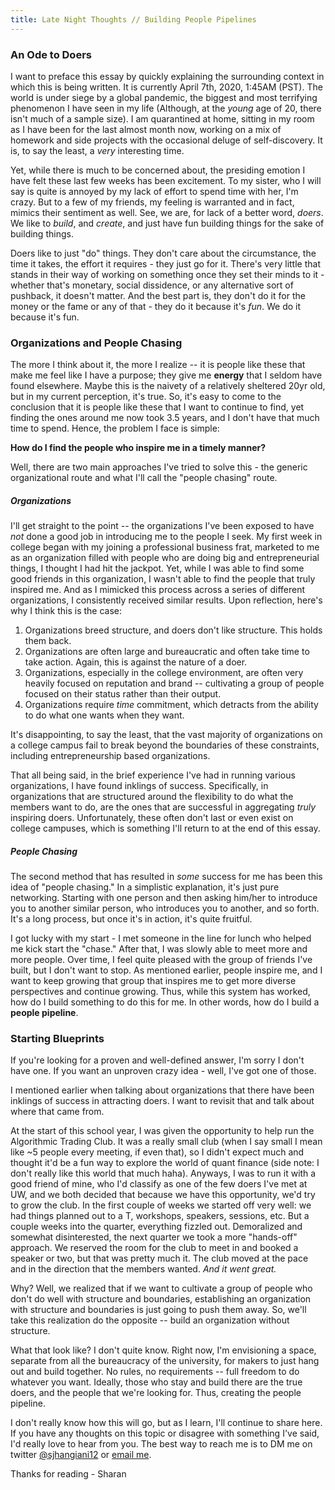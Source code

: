 ```yaml
---
title: Late Night Thoughts // Building People Pipelines
---
```


### An Ode to Doers

I want to preface this essay by quickly explaining the surrounding context in which this is being written. It is currently April 7th, 2020, 1:45AM (PST). The world is under siege by a global pandemic, the biggest and most terrifying phenomenon I have seen in my life (Although, at the _young_ age of 20, there isn't much of a sample size). I am quarantined at home, sitting in my room as I have been for the last almost month now, working on a mix of homework and side projects with the occasional deluge of self-discovery. It is, to say the least, a _very_ interesting time. 

Yet, while there is much to be concerned about, the presiding emotion I have felt these last few weeks has been excitement. To my sister, who I will say is quite is annoyed by my lack of effort to spend time with her, I'm crazy. But to a few of my friends, my feeling is warranted and in fact, mimics their sentiment as well. See, we are, for lack of a better word, _doers_. We like to _build_, and _create_, and just have fun building things for the sake of building things. 

Doers like to just "do" things. They don't care about the circumstance, the time it takes, the effort it requires - they just go for it. There's very little that stands in their way of working on something once they set their minds to it - whether that's monetary, social dissidence, or any alternative sort of pushback, it doesn't matter. And the best part is, they don't do it for the money or the fame or any of that - they do it because it's _fun_. We do it because it's fun. 

### Organizations and People Chasing

The more I think about it, the more I realize -- it is people like these that make me feel like I have a purpose; they give me __energy__ that I seldom have found elsewhere. Maybe this is the naivety of a relatively sheltered 20yr old, but in my current perception, it's true. So, it's easy to come to the conclusion that it is people like these that I want to continue to find, yet finding the ones around me now took 3.5 years, and I don't have that much time to spend. Hence, the problem I face is simple: 

__How do I find the people who inspire me in a timely manner?__


Well, there are two main approaches I've tried to solve this - the generic organizational route and what I'll call the "people chasing" route. 

##### Organizations

I'll get straight to the point -- the organizations I've been exposed to have _not_ done a good job in introducing me to the people I seek. My first week in college began with my joining a professional business frat, marketed to me as an organization filled with people who are doing big and entrepreneurial things, I thought I had hit the jackpot. Yet, while I was able to find some good friends in this organization, I wasn't able to find the people that truly inspired me. And as I mimicked this process across a series of different organizations, I consistently received similar results. Upon reflection, here's why I think this is the case: 

1. Organizations breed structure, and doers don't like structure. This holds them back.
2. Organizations are often large and bureaucratic and often take time to take action. Again, this is against the nature of a doer. 
3. Organizations, especially in the college environment, are often very heavily focused on reputation and brand -- cultivating a group of people focused on their status rather than their output. 
4. Organizations require _time_ commitment, which detracts from the ability to do what one wants when they want.

It's disappointing, to say the least, that the vast majority of organizations on a college campus fail to break beyond the boundaries of these constraints, including entrepreneurship based organizations. 

That all being said, in the brief experience I've had in running various organizations, I have found inklings of success. Specifically, in organizations that are structured around the flexibility to do what the members want to do, are the ones that are successful in aggregating _truly_ inspiring doers. Unfortunately, these often don't last or even exist on college campuses, which is something I'll return to at the end of this essay. 

##### People Chasing

The second method that has resulted in _some_ success for me has been this idea of "people chasing." In a simplistic explanation, it's just pure networking. Starting with one person and then asking him/her to introduce you to another similar person, who introduces you to another, and so forth. It's a long process, but once it's in action, it's quite fruitful. 

I got lucky with my start - I met someone in the line for lunch who helped me kick start the "chase." After that, I was slowly able to meet more and more people. Over time, I feel quite pleased with the group of friends I've built, but I don't want to stop. As mentioned earlier, people inspire me, and I want to keep growing that group that inspires me to get more diverse perspectives and continue growing. Thus, while this system has worked, how do I build something to do this for me. In other words, how do I build a __people pipeline__. 

### Starting Blueprints

If you're looking for a proven and well-defined answer, I'm sorry I don't have one. If you want an unproven crazy idea - well, I've got one of those. 

I mentioned earlier when talking about organizations that there have been inklings of success in attracting doers. I want to revisit that and talk about where that came from.

At the start of this school year, I was given the opportunity to help run the Algorithmic Trading Club. It was a really small club (when I say small I mean like ~5 people every meeting, if even that), so I didn't expect much and thought it'd be a fun way to explore the world of quant finance (side note: I don't really like this world that much haha). Anyways, I was to run it with a good friend of mine, who I'd classify as one of the few doers I've met at UW, and we both decided that because we have this opportunity, we'd try to grow the club. In the first couple of weeks we started off very well: we had things planned out to a T, workshops, speakers, sessions, etc. But a couple weeks into the quarter, everything fizzled out. Demoralized and somewhat disinterested, the next quarter we took a more "hands-off" approach. We reserved the room for the club to meet in and booked a speaker or two, but that was pretty much it. The club moved at the pace and in the direction that the members wanted. _And it went great._ 

Why? Well, we realized that if we want to cultivate a group of people who don't do well with structure and boundaries, establishing an organization with structure and boundaries is just going to push them away. So, we'll take this realization do the opposite -- build an organization without structure. 

What that look like? I don't quite know. Right now, I'm envisioning a space, separate from all the bureaucracy of the university, for makers to just hang out and build together. No rules, no requirements -- full freedom to do whatever you want. Ideally, those who stay and build there are the true doers, and the people that we're looking for. Thus, creating the people pipeline.

I don't really know how this will go, but as I learn, I'll continue to share here. If you have any thoughts on this topic or disagree with something I've said, I'd really love to hear from you. The best way to reach me is to DM me on twitter [@sjhangiani12](https://twitter.com/sjhangiani12) or [email me](mailto://sharan@uw.edu). 

Thanks for reading - Sharan